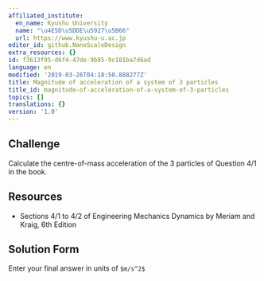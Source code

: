 ```yaml
---
affiliated_institute:
  en_name: Kyushu University
  name: "\u4E5D\u5DDE\u5927\u5B66"
  url: https://www.kyushu-u.ac.jp
editor_id: github.NanoScaleDesign
extra_resources: {}
id: f3613f95-d6f4-47de-9b85-9c181ba7d6ad
language: en
modified: '2019-03-26T04:18:50.888277Z'
title: Magnitude of acceleration of a system of 3 particles
title_id: magnitude-of-acceleration-of-a-system-of-3-particles
topics: []
translations: {}
version: '1.0'
---
```


## Challenge
Calculate the centre-of-mass acceleration of the 3 particles of Question 4/1 in the book.


## Resources
- Sections 4/1 to 4/2 of Engineering Mechanics Dynamics by Meriam and Kraig, 6th Edition


## Solution Form

Enter your final answer in units of `$m/s^2$`

